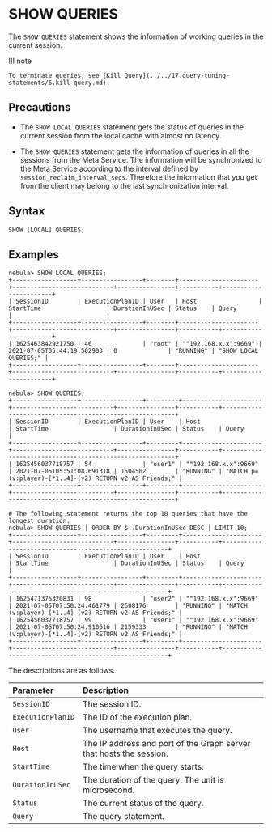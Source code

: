 # SHOW QUERIES

The `SHOW QUERIES` statement shows the information of working queries in the current session.

!!! note

    To terminate queries, see [Kill Query](../../17.query-tuning-statements/6.kill-query.md).

## Precautions

- The `SHOW LOCAL QUERIES` statement gets the status of queries in the current session from the local cache with almost no latency.

- The `SHOW QUERIES` statement gets the information of queries in all the sessions from the Meta Service. The information will be synchronized to the Meta Service according to the interval defined by `session_reclaim_interval_secs`. Therefore the information that you get from the client may belong to the last synchronization interval.

## Syntax

```ngql
SHOW [LOCAL] QUERIES;
```

## Examples

```ngql
nebula> SHOW LOCAL QUERIES;
+------------------+-----------------+--------+----------------------+----------------------------+----------------+-----------+-----------------------+
| SessionID        | ExecutionPlanID | User   | Host                 | StartTime                  | DurationInUSec | Status    | Query                 |
+------------------+-----------------+--------+----------------------+----------------------------+----------------+-----------+-----------------------+
| 1625463842921750 | 46              | "root" | ""192.168.x.x":9669" | 2021-07-05T05:44:19.502903 | 0              | "RUNNING" | "SHOW LOCAL QUERIES;" |
+------------------+-----------------+--------+----------------------+----------------------------+----------------+-----------+-----------------------+

nebula> SHOW QUERIES;
+------------------+-----------------+---------+----------------------+----------------------------+----------------+-----------+---------------------------------------------------------+
| SessionID        | ExecutionPlanID | User    | Host                 | StartTime                  | DurationInUSec | Status    | Query                                                   |
+------------------+-----------------+---------+----------------------+----------------------------+----------------+-----------+---------------------------------------------------------+
| 1625456037718757 | 54              | "user1" | ""192.168.x.x":9669" | 2021-07-05T05:51:08.691318 | 1504502        | "RUNNING" | "MATCH p=(v:player)-[*1..4]-(v2) RETURN v2 AS Friends;" |
+------------------+-----------------+---------+----------------------+----------------------------+----------------+-----------+---------------------------------------------------------+

# The following statement returns the top 10 queries that have the longest duration.
nebula> SHOW QUERIES | ORDER BY $-.DurationInUSec DESC | LIMIT 10;
+------------------+-----------------+---------+----------------------+----------------------------+----------------+-----------+-------------------------------------------------------+
| SessionID        | ExecutionPlanID | User    | Host                 | StartTime                  | DurationInUSec | Status    | Query                                                 |
+------------------+-----------------+---------+----------------------+----------------------------+----------------+-----------+-------------------------------------------------------+
| 1625471375320831 | 98              | "user2" | ""192.168.x.x":9669" | 2021-07-05T07:50:24.461779 | 2608176        | "RUNNING" | "MATCH (v:player)-[*1..4]-(v2) RETURN v2 AS Friends;" |
| 1625456037718757 | 99              | "user1" | ""192.168.x.x":9669" | 2021-07-05T07:50:24.910616 | 2159333        | "RUNNING" | "MATCH (v:player)-[*1..4]-(v2) RETURN v2 AS Friends;" |
+------------------+-----------------+---------+----------------------+----------------------------+----------------+-----------+-------------------------------------------------------+
```

The descriptions are as follows.

| Parameter         | Description                                                         |
| :---              | :---                                                                |
| `SessionID`       | The session ID.                                                     |
| `ExecutionPlanID` | The ID of the execution plan.                                       |
| `User`            | The username that executes the query.                               |
| `Host`            | The IP address and port of the Graph server that hosts the session. |
| `StartTime`       | The time when the query starts.                                     |
| `DurationInUSec`  | The duration of the query. The unit is microsecond.                 |
| `Status`          | The current status of the query.                                    |
| `Query`           | The query statement.                                                |
